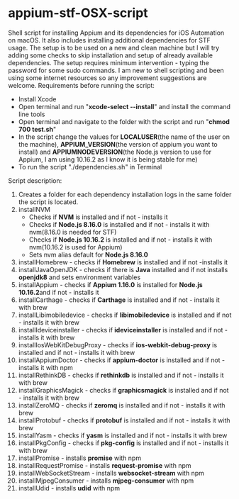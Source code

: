 # appium-stf-OSX-script
Shell script for installing Appium and its dependencies for iOS Automation on macOS. It also includes installing additional dependencies for STF usage. The setup is to be used on a new and clean machine but I will try adding some checks to skip installation and setup of already available dependencies. The setup requires minimum intervention - typing the password for some sudo commands. I am new to shell scripting and been using some internet resources so any improvement suggestions are welcome.
Requirements before running the script:  
   - Install Xcode  
   - Open terminal and run "**xcode-select --install**" and install the command line tools  
   - Open terminal and navigate to the folder with the script and run "**chmod 700 test.sh**"  
   - In the script change the values for **LOCALUSER**(the name of the user on the machine), **APPIUM_VERSION**(the version of appium you want to install) and **APPIUMNODEVERSION**(the Node.js version to use for Appium, I am using 10.16.2 as I know it is being stable for me)  
   - To run the script "./dependencies.sh" in Terminal  

Script description:
1. Creates a folder for each dependency installation logs in the same folder the script is located.
2. installNVM 
   - Checks if **NVM** is installed and if not - installs it  
   - Checks if **Node.js 8.16.0** is installed and if not - installs it with nvm(8.16.0 is needed for STF)  
   - Checks if **Node.js 10.16.2** is installed and if not - installs it with nvm(10.16.2 is used for Appium)  
   - Sets nvm alias default for **Node.js 8.16.0**
3. installHomebrew - checks if **Homebrew** is installed and if not -installs it
4. installJavaOpenJDK - checks if there is **Java** installed and if not installs **openjdk8** and sets environment variables
5. installAppium - checks if **Appium 1.16.0** is installed for **Node.js 10.16.2**and if not - installs it
6. installCarthage - checks if **Carthage** is installed and if not - installs it with brew
7. installLibimobiledevice - checks if **libimobiledevice** is installed and if not - installs it with brew
8. installIdeviceinstaller - checks if **ideviceinstaller** is installed and if not - installs it with brew
9. installIosWebKitDebugProxy - checks if **ios-webkit-debug-proxy** is installed and if not - installs it with brew
10. installAppiumDoctor - checks if **appium-doctor** is installed and if not - installs it with npm
11. installRethinkDB - checks if **rethinkdb** is installed and if not - installs it with brew
12. installGraphicsMagick - checks if **graphicsmagick** is installed and if not - installs it with brew
13. installZeroMQ - checks if **zeromq** is installed and if not - installs it with brew
14. installProtobuf - checks if **protobuf** is installed and if not - installs it with brew
15. installYasm - checks if **yasm** is installed and if not - installs it with brew
16. installPkgConfig - checks if **pkg-config** is installed and if not - installs it with brew
17. installPromise - installs **promise** with npm
18. installRequestPromise - installs **request-promise** with npm
19. installWebSocketStream - installs **websocket-stream** with npm
20. installMjpegConsumer - installs **mjpeg-consumer** with npm
21. installUdid - installs **udid** with npm

